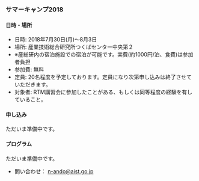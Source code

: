 <a name="summer_camp"></a>
### サマーキャンプ2018 

#### 日時・場所
- 日時: 2018年7月30日(月)～8月3日
- 場所: 産業技術総合研究所つくばセンター中央第２
- ※産総研内の宿泊施設での宿泊が可能です。実費(約1000円/泊、食費)は参加者負担
- 参加費: 無料
- 定員: 20名程度を予定しております。定員になり次第申し込みは終了させていただきます。
- 対象者: RTM講習会に参加したことがある、もしくは同等程度の経験を有していること。 

#### 申し込み

ただいま準備中です。

#### プログラム

ただいま準備中です。

- 問い合わせ： n-ando@aist.go.jp
